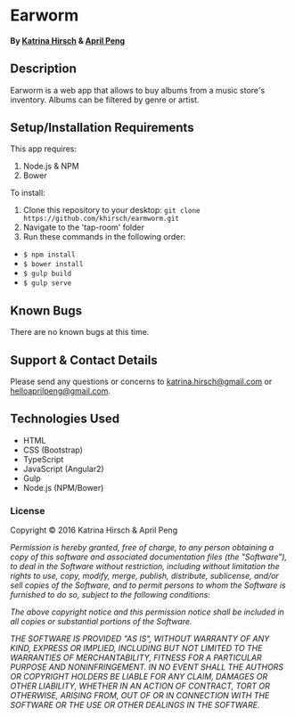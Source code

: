 # Earworm

#### By [Katrina Hirsch](https://github.com/khirsch) & [April Peng](https://github.com/helloapro/)

## Description

Earworm is a web app that allows to buy albums from a music store's inventory. Albums can be filtered by genre or artist.

## Setup/Installation Requirements

This app requires:

1. Node.js & NPM
2. Bower

To install:

1. Clone this repository to your desktop: `git clone https://github.com/khirsch/earmworm.git`
2. Navigate to the 'tap-room' folder
3. Run these commands in the following order:
  * `$ npm install`
  * `$ bower install`
  * `$ gulp build`
  * `$ gulp serve`

## Known Bugs

There are no known bugs at this time.

## Support & Contact Details

Please send any questions or concerns to katrina.hirsch@gmail.com or helloaprilpeng@gmail.com.

## Technologies Used

* HTML
* CSS (Bootstrap)
* TypeScript
* JavaScript (Angular2)
* Gulp
* Node.js (NPM/Bower)

### License

Copyright &copy; 2016 Katrina Hirsch & April Peng

_Permission is hereby granted, free of charge, to any person obtaining a copy of this software and associated documentation files (the "Software"), to deal in the Software without restriction, including without limitation the rights to use, copy, modify, merge, publish, distribute, sublicense, and/or sell copies of the Software, and to permit persons to whom the Software is furnished to do so, subject to the following conditions:_

_The above copyright notice and this permission notice shall be included in all copies or substantial portions of the Software._

_THE SOFTWARE IS PROVIDED "AS IS", WITHOUT WARRANTY OF ANY KIND, EXPRESS OR IMPLIED, INCLUDING BUT NOT LIMITED TO THE WARRANTIES OF MERCHANTABILITY, FITNESS FOR A PARTICULAR PURPOSE AND NONINFRINGEMENT. IN NO EVENT SHALL THE AUTHORS OR COPYRIGHT HOLDERS BE LIABLE FOR ANY CLAIM, DAMAGES OR OTHER LIABILITY, WHETHER IN AN ACTION OF CONTRACT, TORT OR OTHERWISE, ARISING FROM, OUT OF OR IN CONNECTION WITH THE SOFTWARE OR THE USE OR OTHER DEALINGS IN THE SOFTWARE._
